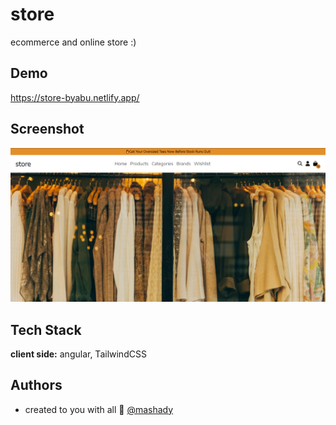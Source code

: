 # store

ecommerce and online store :)

## Demo

https://store-byabu.netlify.app/

## Screenshot

![App Screenshot](promo/Capture1.PNG)

## Tech Stack

**client side:** angular, TailwindCSS

## Authors

- created to you with all 💜 [@mashady](https://www.github.com/mashady)
